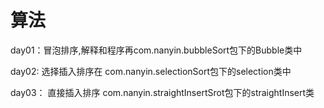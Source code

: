 # 算法

day01：冒泡排序,解释和程序再com.nanyin.bubbleSort包下的Bubble类中

day02: 选择插入排序在 com.nanyin.selectionSort包下的selection类中

day03： 直接插入排序 com.nanyin.straightInsertSrot包下的straightInsert类